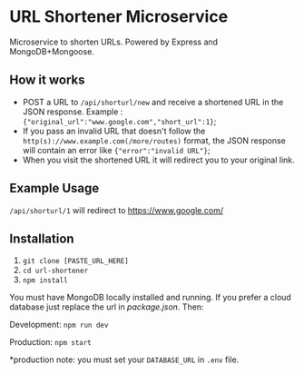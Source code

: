 # URL Shortener Microservice
Microservice to shorten URLs. Powered by Express and MongoDB+Mongoose.

## How it works
* POST a URL to `/api/shorturl/new` and receive a shortened URL in the JSON response. Example : `{"original_url":"www.google.com","short_url":1}`;
* If you pass an invalid URL that doesn't follow the `http(s)://www.example.com(/more/routes)` format, the JSON response will contain an error like `{"error":"invalid URL"}`;
* When you visit the shortened URL it will redirect you to your original link.

## Example Usage
`/api/shorturl/1` will redirect to https://www.google.com/

## Installation
1. `git clone [PASTE_URL_HERE]`
2. `cd url-shortener`
3. `npm install`

You must have MongoDB locally installed and running. If you prefer a cloud database just replace the url in *package.json*. Then:

Development: `npm run dev`

Production: `npm start`

*production note: you must set your `DATABASE_URL` in `.env` file.